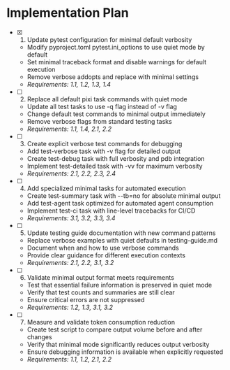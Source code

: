 # Implementation Plan

- [x] 1. Update pytest configuration for minimal default verbosity
  - Modify pyproject.toml pytest.ini_options to use quiet mode by default
  - Set minimal traceback format and disable warnings for default execution
  - Remove verbose addopts and replace with minimal settings
  - _Requirements: 1.1, 1.2, 1.3, 1.4_

- [ ] 2. Replace all default pixi task commands with quiet mode
  - Update all test tasks to use -q flag instead of -v flag
  - Change default test commands to minimal output immediately
  - Remove verbose flags from standard testing tasks
  - _Requirements: 1.1, 1.4, 2.1, 2.2_

- [ ] 3. Create explicit verbose test commands for debugging
  - Add test-verbose task with -v flag for detailed output
  - Create test-debug task with full verbosity and pdb integration
  - Implement test-detailed task with -vv for maximum verbosity
  - _Requirements: 2.1, 2.2, 2.3, 2.4_

- [ ] 4. Add specialized minimal tasks for automated execution
  - Create test-summary task with --tb=no for absolute minimal output
  - Add test-agent task optimized for automated agent consumption
  - Implement test-ci task with line-level tracebacks for CI/CD
  - _Requirements: 3.1, 3.2, 3.3, 3.4_

- [ ] 5. Update testing guide documentation with new command patterns
  - Replace verbose examples with quiet defaults in testing-guide.md
  - Document when and how to use verbose commands
  - Provide clear guidance for different execution contexts
  - _Requirements: 2.1, 2.2, 3.1, 3.2_

- [ ] 6. Validate minimal output format meets requirements
  - Test that essential failure information is preserved in quiet mode
  - Verify that test counts and summaries are still clear
  - Ensure critical errors are not suppressed
  - _Requirements: 1.2, 1.3, 3.1, 3.2_

- [ ] 7. Measure and validate token consumption reduction
  - Create test script to compare output volume before and after changes
  - Verify that minimal mode significantly reduces output verbosity
  - Ensure debugging information is available when explicitly requested
  - _Requirements: 1.1, 1.2, 2.1, 2.2_